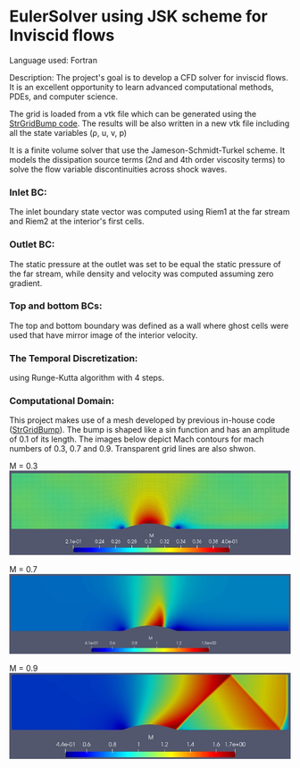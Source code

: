 # EulerSolver using JSK scheme for Inviscid flows

Language used: Fortran

Description: 
The project's goal is to develop a CFD solver for inviscid flows. It is an excellent opportunity to learn advanced computational methods, PDEs, and computer science.

The grid is loaded from a vtk file which can be generated using the [StrGridBump code](https://github.com/AhmedHeshamSaad/StrGridBUMP).
The results will be also written in a new vtk file including all the state variables (&rho;, u, v, p)

It is a finite volume solver that use the Jameson-Schmidt-Turkel scheme. It models the dissipation source terms (2nd and 4th order viscosity terms) to solve the flow variable discontinuities across shock waves.

### Inlet BC:              
The inlet boundary state vector was computed using Riem1 at the far stream and Riem2 at the interior's first cells.
### Outlet BC:
The static pressure at the outlet was set to be equal the static pressure of the far stream, while density and velocity was computed assuming zero gradient.
### Top and bottom BCs:
The top and bottom boundary was defined as a wall where ghost cells were used that have mirror image of the interior velocity.

### The Temporal Discretization:
using Runge-Kutta algorithm with 4 steps.

### Computational Domain:
This project makes use of a mesh developed by previous in-house code ([StrGridBump](https://github.com/AhmedHeshamSaad/StrGridBUMP)).
The bump is shaped like a sin function and has an amplitude of 0.1 of its length.
The images below depict Mach contours for mach numbers of 0.3, 0.7 and 0.9.
Transparent grid lines are also shwon.

M = 0.3
![M = 0.3](M0p3.jpg?raw=true)

M = 0.7
![M = 0.7](M0p7.jpg?raw=true)

M = 0.9
![M = 0.9](M0p9_fine.jpg?raw=true)